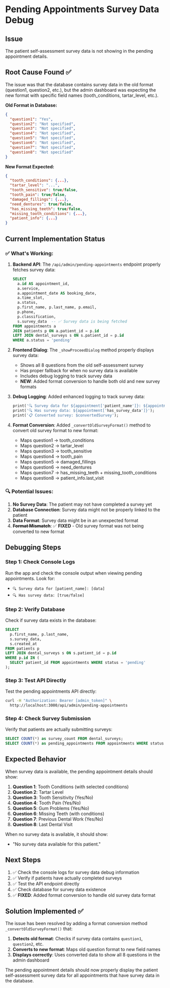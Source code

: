 # Pending Appointments Survey Data Debug

## Issue
The patient self-assessment survey data is not showing in the pending appointment details.

## Root Cause Found ✅
The issue was that the database contains survey data in the old format (question1, question2, etc.), but the admin dashboard was expecting the new format with specific field names (tooth_conditions, tartar_level, etc.).

**Old Format in Database:**
```json
{
  "question1": "Yes",
  "question2": "Not specified",
  "question3": "Not specified",
  "question4": "Not specified",
  "question5": "Not specified",
  "question6": "Not specified",
  "question7": "Not specified",
  "question8": "Not specified"
}
```

**New Format Expected:**
```json
{
  "tooth_conditions": {...},
  "tartar_level": "...",
  "tooth_sensitive": true/false,
  "tooth_pain": true/false,
  "damaged_fillings": {...},
  "need_dentures": true/false,
  "has_missing_teeth": true/false,
  "missing_tooth_conditions": {...},
  "patient_info": {...}
}
```

## Current Implementation Status

### ✅ What's Working:
1. **Backend API**: The `/api/admin/pending-appointments` endpoint properly fetches survey data:
   ```sql
   SELECT 
     a.id AS appointment_id,
     a.service,
     a.appointment_date AS booking_date,
     a.time_slot,
     a.status,
     p.first_name, p.last_name, p.email,
     p.phone,
     p.classification,
     s.survey_data  -- ✅ Survey data is being fetched
   FROM appointments a
   JOIN patients p ON a.patient_id = p.id
   LEFT JOIN dental_surveys s ON s.patient_id = p.id
   WHERE a.status = 'pending'
   ```

2. **Frontend Dialog**: The `_showProceedDialog` method properly displays survey data:
   - Shows all 8 questions from the old self-assessment survey
   - Has proper fallback for when no survey data is available
   - Includes debug logging to track survey data
   - **NEW**: Added format conversion to handle both old and new survey formats

3. **Debug Logging**: Added enhanced logging to track survey data:
   ```dart
   print('🔍 Survey data for ${appointment['patient_name']}: ${appointment['survey_data']}');
   print('🔍 Has survey data: ${appointment['has_survey_data']}');
   print('📋 Converted survey: $convertedSurvey');
   ```

4. **Format Conversion**: Added `_convertOldSurveyFormat()` method to convert old survey format to new format:
   - Maps question1 → tooth_conditions
   - Maps question2 → tartar_level
   - Maps question3 → tooth_sensitive
   - Maps question4 → tooth_pain
   - Maps question5 → damaged_fillings
   - Maps question6 → need_dentures
   - Maps question7 → has_missing_teeth + missing_tooth_conditions
   - Maps question8 → patient_info.last_visit

### 🔍 Potential Issues:

1. **No Survey Data**: The patient may not have completed a survey yet
2. **Database Connection**: Survey data might not be properly linked to the patient
3. **Data Format**: Survey data might be in an unexpected format
4. **~~Format Mismatch~~**: ✅ **FIXED** - Old survey format was not being converted to new format

## Debugging Steps

### Step 1: Check Console Logs
Run the app and check the console output when viewing pending appointments. Look for:
- `🔍 Survey data for [patient_name]: [data]`
- `🔍 Has survey data: [true/false]`

### Step 2: Verify Database
Check if survey data exists in the database:
```sql
SELECT 
  p.first_name, p.last_name,
  s.survey_data,
  s.created_at
FROM patients p
LEFT JOIN dental_surveys s ON s.patient_id = p.id
WHERE p.id IN (
  SELECT patient_id FROM appointments WHERE status = 'pending'
);
```

### Step 3: Test API Directly
Test the pending appointments API directly:
```bash
curl -H "Authorization: Bearer [admin_token]" \
  http://localhost:3000/api/admin/pending-appointments
```

### Step 4: Check Survey Submission
Verify that patients are actually submitting surveys:
```sql
SELECT COUNT(*) as survey_count FROM dental_surveys;
SELECT COUNT(*) as pending_appointments FROM appointments WHERE status = 'pending';
```

## Expected Behavior

When survey data is available, the pending appointment details should show:
1. **Question 1**: Tooth Conditions (with selected conditions)
2. **Question 2**: Tartar Level
3. **Question 3**: Tooth Sensitivity (Yes/No)
4. **Question 4**: Tooth Pain (Yes/No)
5. **Question 5**: Gum Problems (Yes/No)
6. **Question 6**: Missing Teeth (with conditions)
7. **Question 7**: Previous Dental Work (Yes/No)
8. **Question 8**: Last Dental Visit

When no survey data is available, it should show:
- "No survey data available for this patient."

## Next Steps

1. ✅ Check the console logs for survey data debug information
2. ✅ Verify if patients have actually completed surveys
3. ✅ Test the API endpoint directly
4. ✅ Check database for survey data existence
5. ✅ **FIXED**: Added format conversion to handle old survey data format

## Solution Implemented ✅

The issue has been resolved by adding a format conversion method `_convertOldSurveyFormat()` that:

1. **Detects old format**: Checks if survey data contains `question1`, `question2`, etc.
2. **Converts to new format**: Maps old question format to new field names
3. **Displays correctly**: Uses converted data to show all 8 questions in the admin dashboard

The pending appointment details should now properly display the patient self-assessment survey data for all appointments that have survey data in the database. 